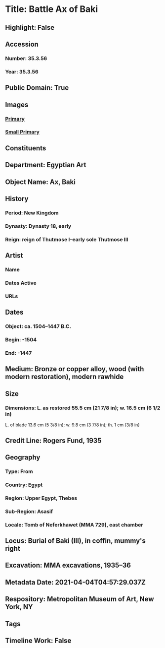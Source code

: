 # Title: Battle Ax of Baki
## Highlight: False
## Accession
### Number: 35.3.56
### Year: 35.3.56
## Public Domain: True
## Images
### [Primary](https://images.metmuseum.org/CRDImages/eg/original/DP112587.jpg)
### [Small Primary](https://images.metmuseum.org/CRDImages/eg/web-large/DP112587.jpg)
## Constituents
## Department: Egyptian Art
## Object Name: Ax, Baki
## History
### Period: New Kingdom
### Dynasty: Dynasty 18, early
### Reign: reign of Thutmose I–early sole Thutmose III
## Artist
### Name
### Dates Active
### URLs
## Dates
### Object: ca. 1504–1447 B.C.
### Begin: -1504
### End: -1447
## Medium: Bronze or copper alloy, wood (with modern restoration), modern rawhide
## Size
### Dimensions: L. as restored 55.5 cm (21 7/8 in); w. 16.5 cm (6 1/2 in)
L. of blade 13.6 cm (5 3/8 in); w. 9.8 cm (3 7/8 in); th. 1 cm (3/8 in)
## Credit Line: Rogers Fund, 1935
## Geography
### Type: From
### Country: Egypt
### Region: Upper Egypt, Thebes
### Sub-Region: Asasif
### Locale: Tomb of Neferkhawet (MMA 729), east chamber
## Locus: Burial of Baki (III), in coffin, mummy's right
## Excavation: MMA excavations, 1935–36
## Metadata Date: 2021-04-04T04:57:29.037Z
## Respository: Metropolitan Museum of Art, New York, NY
## Tags
## Timeline Work: False